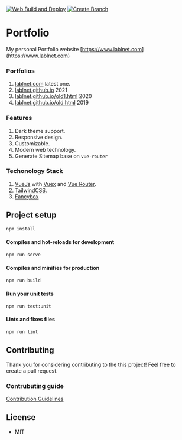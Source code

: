 [![Web Build and Deploy](https://github.com/lablnet/lablnet.com/actions/workflows/deploy.yml/badge.svg)](https://github.com/lablnet/lablnet.com/actions/workflows/deploy.yml)
[![Create Branch](https://github.com/lablnet/lablnet.com/actions/workflows/branch.yml/badge.svg)](https://github.com/lablnet/lablnet.com/actions/workflows/branch.yml)

# Portfolio
My personal Portfolio website [https://www.lablnet.com](https://www.lablnet.com)

### Portfolios
1. [lablnet.com](https://www.lablnet.com) latest one.
2. [lablnet.github.io](https://lablnet.github.io)  2021
3. [lablnet.github.io/old1.html](https://lablnet.github.io/old1.html) 2020
4. [lablnet.github.io/old.html](https://lablnet.github.io/old.html) 2019

### Features
1. Dark theme support.
2. Responsive design.
3. Customizable.
4. Modern web technology.
5. Generate Sitemap base on `vue-router`

### Techonology Stack
1. [VueJs](https://vuejs.org/) with [Vuex](https://vuex.vuejs.org/) and [Vue Router](https://router.vuejs.org/).
2. [TailwindCSS](https://tailwindcss.com/).
3. [Fancybox](https://fancyapps.com/docs/ui/fancybox/)


## Project setup

```sh
npm install
```
 
#### Compiles and hot-reloads for development

```sh
npm run serve
```

#### Compiles and minifies for production

```sh
npm run build
```

#### Run your unit tests

```
npm run test:unit
```  

#### Lints and fixes files

```sh
npm run lint
```

## Contributing

Thank you for considering contributing to the this project! Feel free to create a pull request.

###  Contrubuting guide

[Contribution Guidelines](https://github.com/lablnet/lablnet.com/blob/main/CONTRIBUTING.md)

## License
- MIT

